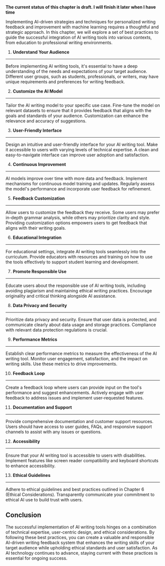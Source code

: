 **The current status of this chapter is draft. I will finish it later when I have time**

Implementing AI-driven strategies and techniques for personalized writing feedback and improvement with machine learning requires a thoughtful and strategic approach. In this chapter, we will explore a set of best practices to guide the successful integration of AI writing tools into various contexts, from education to professional writing environments.

1. **Understand Your Audience**
-------------------------------

Before implementing AI writing tools, it's essential to have a deep understanding of the needs and expectations of your target audience. Different user groups, such as students, professionals, or writers, may have unique requirements and preferences for writing feedback.

2. **Customize the AI Model**
-----------------------------

Tailor the AI writing model to your specific use case. Fine-tune the model on relevant datasets to ensure that it provides feedback that aligns with the goals and standards of your audience. Customization can enhance the relevance and accuracy of suggestions.

3. **User-Friendly Interface**
------------------------------

Design an intuitive and user-friendly interface for your AI writing tool. Make it accessible to users with varying levels of technical expertise. A clean and easy-to-navigate interface can improve user adoption and satisfaction.

4. **Continuous Improvement**
-----------------------------

AI models improve over time with more data and feedback. Implement mechanisms for continuous model training and updates. Regularly assess the model's performance and incorporate user feedback for refinement.

5. **Feedback Customization**
-----------------------------

Allow users to customize the feedback they receive. Some users may prefer in-depth grammar analysis, while others may prioritize clarity and style. Providing customization options empowers users to get feedback that aligns with their writing goals.

6. **Educational Integration**
------------------------------

For educational settings, integrate AI writing tools seamlessly into the curriculum. Provide educators with resources and training on how to use the tools effectively to support student learning and development.

7. **Promote Responsible Use**
------------------------------

Educate users about the responsible use of AI writing tools, including avoiding plagiarism and maintaining ethical writing practices. Encourage originality and critical thinking alongside AI assistance.

8. **Data Privacy and Security**
--------------------------------

Prioritize data privacy and security. Ensure that user data is protected, and communicate clearly about data usage and storage practices. Compliance with relevant data protection regulations is crucial.

9. **Performance Metrics**
--------------------------

Establish clear performance metrics to measure the effectiveness of the AI writing tool. Monitor user engagement, satisfaction, and the impact on writing skills. Use these metrics to drive improvements.

10. **Feedback Loop**
---------------------

Create a feedback loop where users can provide input on the tool's performance and suggest enhancements. Actively engage with user feedback to address issues and implement user-requested features.

11. **Documentation and Support**
---------------------------------

Provide comprehensive documentation and customer support resources. Users should have access to user guides, FAQs, and responsive support channels to assist with any issues or questions.

12. **Accessibility**
---------------------

Ensure that your AI writing tool is accessible to users with disabilities. Implement features like screen reader compatibility and keyboard shortcuts to enhance accessibility.

13. **Ethical Guidelines**
--------------------------

Adhere to ethical guidelines and best practices outlined in Chapter 6 (Ethical Considerations). Transparently communicate your commitment to ethical AI use to build trust with users.

Conclusion
----------

The successful implementation of AI writing tools hinges on a combination of technical expertise, user-centric design, and ethical considerations. By following these best practices, you can create a valuable and responsible AI-driven writing feedback system that enhances the writing skills of your target audience while upholding ethical standards and user satisfaction. As AI technology continues to advance, staying current with these practices is essential for ongoing success.
